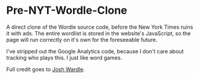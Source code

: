 # Pre-NYT-Wordle-Clone
A direct clone of the Wordle source code, before the New York Times ruins it with ads. The entire wordlist is stored in the website's JavaScript, so the page will run correctly on it's own for the foreseeable future.

I've stripped out the Google Analytics code, because I don't care about tracking who plays this. I just like word games.

Full credit goes to [Josh Wardle](https://powerlanguage.co.uk/).
